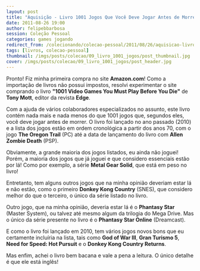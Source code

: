 ```yaml
---
layout: post
title: "Aquisição - Livro 1001 Jogos Que Você Deve Jogar Antes de Morrer"
date: 2011-08-26 19:00
author: felipebbarbosa
session: Coleção Pessoal
categories: games jogando
redirect_from: /colecionando/colecao-pessoal/2011/08/26/aquisicao-livro-1001-jogos-para-jogar-antes-de-morrer.html
tags: [livros, colecao-pessoal]
thumbnail: /imgs/posts/colecao/09_livro_1001_jogos/post_thumbnail.jpg
cover: /imgs/posts/colecao/09_livro_1001_jogos/post_header.jpg
---
```


Pronto! Fiz minha primeira compra no site **Amazon.com**! Como a importação de livros não possui
impostos, resolvi experimentar o site comprando o livro **"1001 Video Games You Must Play Before
You Die"** de **Tony Mott**, editor da revista **Edge**.

<!--more-->

Com a ajuda de vários colaboradores especializados no assunto, este livro contém nada mais e nada
menos do que 1001 jogos que, segundos eles, você deve jogar antes de morrer. O livro foi lançado
no ano passado (2010) e a lista dos jogos estão em ordem cronológica a partir dos anos 70, com o
jogo **The Oregon Trail** (PC) até a data de lançamento do livro com **Allen Zombie Death** (PSP).

Obviamente, a grande maioria dos jogos listados, eu ainda não joguei! Porém, a maioria dos jogos
que já joguei e que considero essenciais estão por lá! Como por exemplo, a série **Metal Gear Solid**,
que está em peso no livro!

Entretanto, tem alguns outros jogos que na minha opinião deveriam estar lá e não estão, como o
primeiro **Donkey Kong Country** (SNES), que considero melhor do que o terceiro, o único da série
listado no livro.

Outro jogo, que na minha opinião, deveria estar lá é o **Phantasy Star** (Master System), ou talvez
até mesmo algum da trilogia do Mega Drive. Mas o único da série presente no livro é o
**Phantasy Star Online** (Dreamcast).

E como o livro foi lançado em 2010, tem vários jogos novos bons que eu certamente incluíria na
lista, tais como **God of War III**, **Gran Turismo 5**, **Need for Speed: Hot Pursuit** e o
**Donkey Kong Country Returns**.

Mas enfim, achei o livro bem bacana e vale a pena a leitura. O único detalhe é que ele está inglês!
